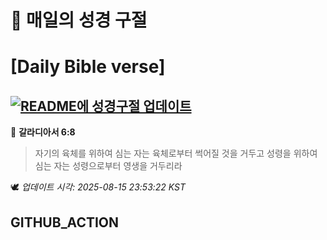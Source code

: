 # 🙏 매일의 성경 구절
# [Daily Bible verse]
## [![README에 성경구절 업데이트](https://github.com/DONGSUKA/first_test/actions/workflows/update-readme-bible.yml/badge.svg)](https://github.com/DONGSUKA/first_test/actions/workflows/update-readme-bible.yml)
<!-- START_BIBLE_VERSE -->
📖 **갈라디아서 6:8**
> 자기의 육체를 위하여 심는 자는 육체로부터 썩어질 것을 거두고 성령을 위하여 심는 자는 성령으로부터 영생을 거두리라

🕊️ _업데이트 시각: 2025-08-15 23:53:22 KST_
  <!-- END_BIBLE_VERSE -->
## GITHUB_ACTION
